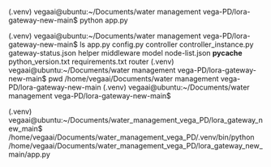 (.venv) vegaai@ubuntu:~/Documents/water management vega-PD/lora-gateway-new-main$ python app.py

(.venv) vegaai@ubuntu:~/Documents/water management vega-PD/lora-gateway-new-main$ ls
app.py  config.py  controller  controller_instance.py  gateway-status.json  helper  middleware  model  node-list.json  __pycache__  python_version.txt  requirements.txt  router
(.venv) vegaai@ubuntu:~/Documents/water management vega-PD/lora-gateway-new-main$ pwd
/home/vegaai/Documents/water management vega-PD/lora-gateway-new-main
(.venv) vegaai@ubuntu:~/Documents/water management vega-PD/lora-gateway-new-main$ 


(.venv) vegaai@ubuntu:~/Documents/water_management_vega_PD/lora_gateway_new_main$ /home/vegaai/Documents/water_management_vega_PD/.venv/bin/python /home/vegaai/Documents/water_management_vega_PD/lora_gateway_new_main/app.py
